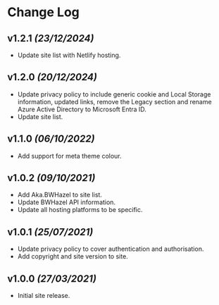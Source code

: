 # Change Log

## v1.2.1 _(23/12/2024)_

* Update site list with Netlify hosting.

## v1.2.0 _(20/12/2024)_

* Update privacy policy to include generic cookie and Local Storage information, updated links, remove the Legacy section and rename Azure Active Directory to Microsoft Entra ID.
* Update site list.

## v1.1.0 _(06/10/2022)_

* Add support for meta theme colour.

## v1.0.2 _(09/10/2021)_

* Add Aka.BWHazel to site list.
* Update BWHazel API information.
* Update all hosting platforms to be specific.

## v1.0.1 _(25/07/2021)_

* Update privacy policy to cover authentication and authorisation.
* Add copyright and site version to site.

## v1.0.0 _(27/03/2021)_

* Initial site release.